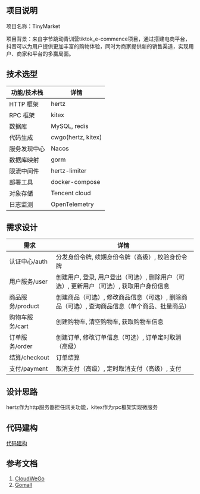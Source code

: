 ## 项目说明

项目名称：TinyMarket

项目背景：来自字节跳动青训营tiktok_e-commence项目，通过搭建电商平台，抖音可以为用户提供更加丰富的购物体验，同时为商家提供新的销售渠道，实现用户、商家和平台的多赢局面。

## 技术选型

| 功能/技术栈  | 详情               |
| ------------ | ------------------ |
| HTTP 框架    | hertz              |
| RPC 框架     | kitex              |
| 数据库       | MySQL, redis       |
| 代码生成     | cwgo(hertz, kitex) |
| 服务发现中心 | Nacos              |
| 数据库映射   | gorm               |
| 限流中间件   | hertz-limiter      |
| 部署工具     | docker-compose     |
| 对象存储     | Tencent cloud      |
| 日志监测     | OpenTelemetry      |

## 需求设计

| 需求             | 详情                                                         |
| ---------------- | ------------------------------------------------------------ |
| 认证中心/auth    | 分发身份令牌, 续期身份令牌（高级）, 校验身份令牌             |
| 用户服务/user    | 创建用户, 登录, 用户登出（可选）, 删除用户（可选）, 更新用户（可选）, 获取用户身份信息 |
| 商品服务/product | 创建商品（可选）, 修改商品信息（可选）, 删除商品（可选）, 查询商品信息（单个商品、批量商品） |
| 购物车服务/cart  | 创建购物车, 清空购物车, 获取购物车信息                       |
| 订单服务/order   | 创建订单, 修改订单信息（可选）, 订单定时取消（高级）         |
| 结算/checkout    | 订单结算                                                     |
| 支付/payment     | 取消支付（高级）, 定时取消支付（高级）, 支付                 |

## 设计思路

hertz作为http服务器担任网关功能，kitex作为rpc框架实现微服务

## 代码建构

[代码建构](instruction.md)

## 参考文档

1. [CloudWeGo](https://cloudwego.cn/zh/) 
2. [Gomall](https://github.com/cloudwego/biz-demo/tree/main/gomall)
